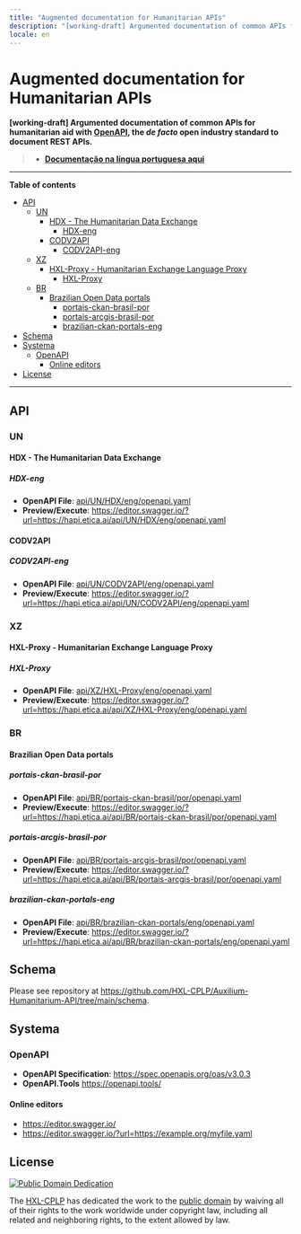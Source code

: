 ```yaml
---
title: "Augmented documentation for Humanitarian APIs"
description: "[working-draft] Argumented documentation of common APIs for humanitarian aid with OpenAPI"
locale: en
---
```


# Augmented documentation for Humanitarian APIs
**[working-draft] Argumented documentation of common APIs for
humanitarian aid with [OpenAPI](https://www.openapis.org/), the _de facto_
open industry standard to document REST APIs.**

> - **[Documentação na língua portuguesa aqui](por.md)**

---

**Table of contents**

<!-- TOC depthFrom:2 -->

- [API](#api)
    - [UN](#un)
        - [HDX - The Humanitarian Data Exchange](#hdx---the-humanitarian-data-exchange)
            - [HDX-eng](#hdx-eng)
        - [CODV2API](#codv2api)
            - [CODV2API-eng](#codv2api-eng)
    - [XZ](#xz)
        - [HXL-Proxy - Humanitarian Exchange Language Proxy](#hxl-proxy---humanitarian-exchange-language-proxy)
            - [HXL-Proxy](#hxl-proxy)
    - [BR](#br)
        - [Brazilian Open Data portals](#brazilian-open-data-portals)
            - [portais-ckan-brasil-por](#portais-ckan-brasil-por)
            - [portais-arcgis-brasil-por](#portais-arcgis-brasil-por)
            - [brazilian-ckan-portals-eng](#brazilian-ckan-portals-eng)
- [Schema](#schema)
- [Systema](#systema)
    - [OpenAPI](#openapi)
        - [Online editors](#online-editors)
- [License](#license)

<!-- /TOC -->

---


## API

### UN

#### HDX - The Humanitarian Data Exchange

##### HDX-eng
- **OpenAPI File**: [api/UN/HDX/eng/openapi.yaml](api/UN/HDX/eng/openapi.yaml)
- **Preview/Execute**: <https://editor.swagger.io/?url=https://hapi.etica.ai/api/UN/HDX/eng/openapi.yaml>

#### CODV2API

##### CODV2API-eng
- **OpenAPI File**: [api/UN/CODV2API/eng/openapi.yaml](api/UN/CODV2API/eng/openapi.yaml)
- **Preview/Execute**: <https://editor.swagger.io/?url=https://hapi.etica.ai/api/UN/CODV2API/eng/openapi.yaml>

### XZ

#### HXL-Proxy - Humanitarian Exchange Language Proxy

##### HXL-Proxy
- **OpenAPI File**: [api/XZ/HXL-Proxy/eng/openapi.yaml](api/XZ/HXL-Proxy/eng/openapi.yaml)
- **Preview/Execute**: <https://editor.swagger.io/?url=https://hapi.etica.ai/api/XZ/HXL-Proxy/eng/openapi.yaml>

### BR

#### Brazilian Open Data portals

##### portais-ckan-brasil-por

- **OpenAPI File**: [api/BR/portais-ckan-brasil/por/openapi.yaml](api/BR/portais-ckan-brasil/por/openapi.yaml)
- **Preview/Execute**: <https://editor.swagger.io/?url=https://hapi.etica.ai/api/BR/portais-ckan-brasil/por/openapi.yaml>

##### portais-arcgis-brasil-por

- **OpenAPI File**: [api/BR/portais-arcgis-brasil/por/openapi.yaml](api/BR/portais-arcgis-brasil/por/openapi.yaml)
- **Preview/Execute**: <https://editor.swagger.io/?url=https://hapi.etica.ai/api/BR/portais-arcgis-brasil/por/openapi.yaml>

##### brazilian-ckan-portals-eng

- **OpenAPI File**: [api/BR/brazilian-ckan-portals/eng/openapi.yaml](api/BR/brazilian-ckan-portals/eng/openapi.yaml)
- **Preview/Execute**: <https://editor.swagger.io/?url=https://hapi.etica.ai/api/BR/brazilian-ckan-portals/eng/openapi.yaml>

## Schema

Please see repository at <https://github.com/HXL-CPLP/Auxilium-Humanitarium-API/tree/main/schema>.

## Systema

### OpenAPI
- **OpenAPI Specification**: <https://spec.openapis.org/oas/v3.0.3>
- **OpenAPI.Tools** <https://openapi.tools/>

#### Online editors
- <https://editor.swagger.io/>
- <https://editor.swagger.io/?url=https://example.org/myfile.yaml>


## License

<!--TODO: This license terms are a draft; Need to be reviewned -->

[![Public Domain Dedication](https://i.creativecommons.org/p/zero/1.0/88x31.png)](UNLICENSE)

The [HXL-CPLP](https://github.com/HXL-CPLP) has dedicated the work to the
[public domain](UNLICENSE) by waiving all of their rights to the work worldwide
under copyright law, including all related and neighboring rights, to the extent
allowed by law.
